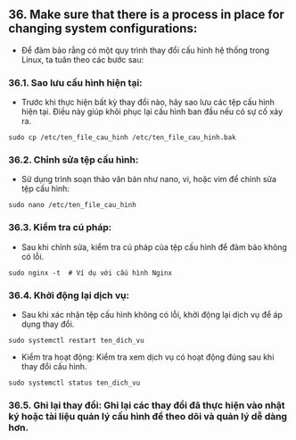 ## 36. Make sure that there is a process in place for changing system configurations:
- Để đảm bảo rằng có một quy trình thay đổi cấu hình hệ thống trong Linux, ta tuân theo các bước sau:
### 36.1. Sao lưu cấu hình hiện tại: 
- Trước khi thực hiện bất kỳ thay đổi nào, hãy sao lưu các tệp cấu hình hiện tại. Điều này giúp khôi phục lại cấu hình ban đầu nếu có sự cố xảy ra.
```
sudo cp /etc/ten_file_cau_hinh /etc/ten_file_cau_hinh.bak
```
### 36.2. Chỉnh sửa tệp cấu hình: 
- Sử dụng trình soạn thảo văn bản như nano, vi, hoặc vim để chỉnh sửa tệp cấu hình:
```
sudo nano /etc/ten_file_cau_hinh
```

### 36.3. Kiểm tra cú pháp: 
- Sau khi chỉnh sửa, kiểm tra cú pháp của tệp cấu hình để đảm bảo không có lỗi.
```
sudo nginx -t  # Ví dụ với cấu hình Nginx
```

### 36.4. Khởi động lại dịch vụ: 
- Sau khi xác nhận tệp cấu hình không có lỗi, khởi động lại dịch vụ để áp dụng thay đổi.
```
sudo systemctl restart ten_dich_vu
```
- Kiểm tra hoạt động: Kiểm tra xem dịch vụ có hoạt động đúng sau khi thay đổi cấu hình.
```
sudo systemctl status ten_dich_vu
```
### 36.5. Ghi lại thay đổi: Ghi lại các thay đổi đã thực hiện vào nhật ký hoặc tài liệu quản lý cấu hình để theo dõi và quản lý dễ dàng hơn.
